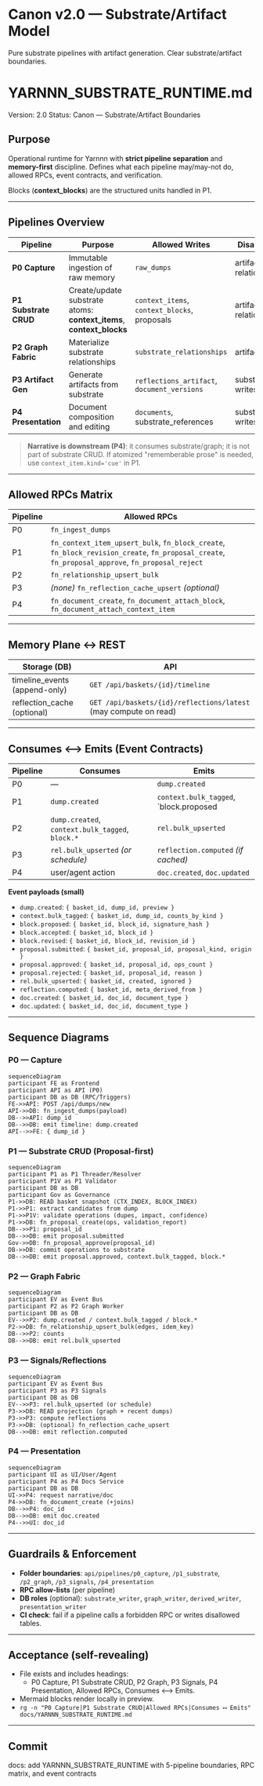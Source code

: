 # Canon v2.0 — Substrate/Artifact Model
Pure substrate pipelines with artifact generation. Clear substrate/artifact boundaries.

# YARNNN_SUBSTRATE_RUNTIME.md
Version: 2.0
Status: Canon — Substrate/Artifact Boundaries

## Purpose
Operational runtime for Yarnnn with **strict pipeline separation** and **memory-first** discipline. Defines what each pipeline may/may-not do, allowed RPCs, event contracts, and verification.

Blocks (**context_blocks**) are the structured units handled in P1.

---

## Pipelines Overview

| Pipeline | Purpose | Allowed Writes | Disallowed | Emits |
|---|---|---|---|---|
| **P0 Capture** | Immutable ingestion of raw memory | `raw_dumps` | artifacts, relationships | `dump.created` |
| **P1 Substrate CRUD** | Create/update substrate atoms: **context_items**, **context_blocks** | `context_items`, `context_blocks`, proposals | artifacts, relationships | `block.proposed|accepted`, `context.tagged` |
| **P2 Graph Fabric** | Materialize substrate relationships | `substrate_relationships` | artifacts | `rel.bulk_upserted` |
| **P3 Artifact Gen** | Generate artifacts from substrate | `reflections_artifact`, `document_versions` | substrate writes | `reflection.computed`, `document.versioned` |
| **P4 Presentation** | Document composition and editing | `documents`, substrate_references | substrate writes | `doc.created|updated` |

> **Narrative is downstream (P4)**: it consumes substrate/graph; it is not part of substrate CRUD. If atomized "rememberable prose" is needed, use `context_item.kind='cue'` in P1.

---

## Allowed RPCs Matrix

| Pipeline | Allowed RPCs |
|---|---|
| P0 | `fn_ingest_dumps` |
| P1 | `fn_context_item_upsert_bulk`, `fn_block_create`, `fn_block_revision_create`, `fn_proposal_create`, `fn_proposal_approve`, `fn_proposal_reject` |
| P2 | `fn_relationship_upsert_bulk` |
| P3 | *(none)* `fn_reflection_cache_upsert` *(optional)* |
| P4 | `fn_document_create`, `fn_document_attach_block`, `fn_document_attach_context_item` |

---

## Memory Plane ↔ REST

| Storage (DB)       | API                                                      |
|--------------------|----------------------------------------------------------|
| timeline_events (append-only) | `GET /api/baskets/{id}/timeline` |
| reflection_cache (optional)   | `GET /api/baskets/{id}/reflections/latest` (may compute on read) |

---

## Consumes ⟷ Emits (Event Contracts)

| Pipeline | Consumes | Emits |
|---|---|---|
| P0 | — | `dump.created` |
| P1 | `dump.created` | `context.bulk_tagged`, `block.proposed|accepted|revised` |
| P2 | `dump.created`, `context.bulk_tagged`, `block.*` | `rel.bulk_upserted` |
| P3 | `rel.bulk_upserted` *(or schedule)* | `reflection.computed` *(if cached)* |
| P4 | user/agent action | `doc.created`, `doc.updated` |

**Event payloads (small)**  
- `dump.created`: `{ basket_id, dump_id, preview }`
- `context.bulk_tagged`: `{ basket_id, dump_id, counts_by_kind }`
- `block.proposed`: `{ basket_id, block_id, signature_hash }`
- `block.accepted`: `{ basket_id, block_id }`
- `block.revised`: `{ basket_id, block_id, revision_id }`
- `proposal.submitted`: `{ basket_id, proposal_id, proposal_kind, origin }`
- `proposal.approved`: `{ basket_id, proposal_id, ops_count }`
- `proposal.rejected`: `{ basket_id, proposal_id, reason }`
- `rel.bulk_upserted`: `{ basket_id, created, ignored }`
- `reflection.computed`: `{ basket_id, meta_derived_from }`
- `doc.created`: `{ basket_id, doc_id, document_type }`
- `doc.updated`: `{ basket_id, doc_id, document_type }`

---

## Sequence Diagrams

### P0 — Capture
```mermaid
sequenceDiagram
participant FE as Frontend
participant API as API (P0)
participant DB as DB (RPC/Triggers)
FE->>API: POST /api/dumps/new
API->>DB: fn_ingest_dumps(payload)
DB-->>API: dump_id
DB-->>DB: emit timeline: dump.created
API-->>FE: { dump_id }
```

### P1 — Substrate CRUD (Proposal-first)
```mermaid
sequenceDiagram
participant P1 as P1 Threader/Resolver
participant P1V as P1 Validator
participant DB as DB
participant Gov as Governance
P1->>DB: READ basket snapshot (CTX_INDEX, BLOCK_INDEX)
P1->>P1: extract candidates from dump
P1->>P1V: validate operations (dupes, impact, confidence)
P1->>DB: fn_proposal_create(ops, validation_report)
DB-->>P1: proposal_id
DB-->>DB: emit proposal.submitted
Gov->>DB: fn_proposal_approve(proposal_id)
DB->>DB: commit operations to substrate
DB-->>DB: emit proposal.approved, context.bulk_tagged, block.*
```

### P2 — Graph Fabric
```mermaid
sequenceDiagram
participant EV as Event Bus
participant P2 as P2 Graph Worker
participant DB as DB
EV-->>P2: dump.created / context.bulk_tagged / block.*
P2->>DB: fn_relationship_upsert_bulk(edges, idem_key)
DB-->>P2: counts
DB-->>DB: emit rel.bulk_upserted
```

### P3 — Signals/Reflections
```mermaid
sequenceDiagram
participant EV as Event Bus
participant P3 as P3 Signals
participant DB as DB
EV-->>P3: rel.bulk_upserted (or schedule)
P3->>DB: READ projection (graph + recent dumps)
P3->>P3: compute reflections
P3->>DB: (optional) fn_reflection_cache_upsert
DB-->>DB: emit reflection.computed
```

### P4 — Presentation
```mermaid
sequenceDiagram
participant UI as UI/User/Agent
participant P4 as P4 Docs Service
participant DB as DB
UI->>P4: request narrative/doc
P4->>DB: fn_document_create (+joins)
DB-->>P4: doc_id
DB-->>DB: emit doc.created
P4-->>UI: doc_id
```

---

## Guardrails & Enforcement
- **Folder boundaries**: `api/pipelines/p0_capture`, `/p1_substrate`, `/p2_graph`, `/p3_signals`, `/p4_presentation`
- **RPC allow-lists** (per pipeline)
- **DB roles** (optional): `substrate_writer`, `graph_writer`, `derived_writer`, `presentation_writer`
- **CI check**: fail if a pipeline calls a forbidden RPC or writes disallowed tables.

---

## Acceptance (self-revealing)
- File exists and includes headings:
  - P0 Capture, P1 Substrate CRUD, P2 Graph, P3 Signals, P4 Presentation, Allowed RPCs, Consumes ⟷ Emits.
- Mermaid blocks render locally in preview.
- `rg -n "P0 Capture|P1 Substrate CRUD|Allowed RPCs|Consumes ⟷ Emits" docs/YARNNN_SUBSTRATE_RUNTIME.md`

---

## Commit
docs: add YARNNN_SUBSTRATE_RUNTIME with 5-pipeline boundaries, RPC matrix, and event contracts
